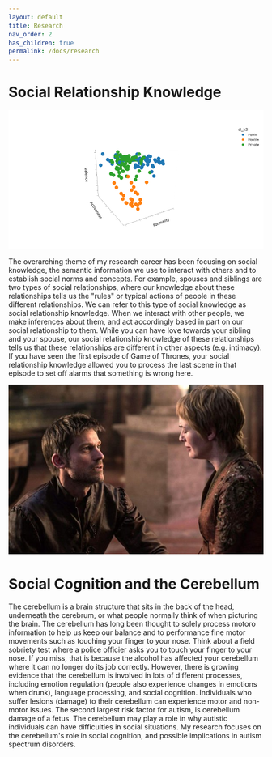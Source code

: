 ```yaml
---
layout: default
title: Research
nav_order: 2
has_children: true
permalink: /docs/research
---
```


# Social Relationship Knowledge

<img src="/assets/images/FAVEE-HPP_model.png" alt="drawing" width="600"/>

The overarching theme of my research career has been focusing on social knowledge, the semantic information we use to interact with others and to establish social norms and concepts. For example, spouses and siblings are two types of social relationships, where our knowledge about these relationships tells us the "rules" or typical actions of people in these different relationships. We can refer to this type of social knowledge as social relationship knowledge. When we interact with other people, we make inferences about them, and act accordingly based in part on our social relationship to them. While you can have love towards your sibling and your spouse, our social relationship knowledge of these relationships tells us that these relationships are different in other aspects (e.g. intimacy). If you have seen the first episode of Game of Thrones, your social relationship knowledge allowed you to process the last scene in that episode to set off alarms that something is wrong here.

<img src="/assets/images/Jaime-and-Cersei.jpg" alt="drawing" width="600"/>



# Social Cognition and the Cerebellum

The cerebellum is a brain structure that sits in the back of the head, underneath the cerebrum, or what people normally think of when picturing the brain. The cerebellum has long been thought to solely process motoro information to help us keep our balance and to performance fine motor movements such as touching your finger to your nose. Think about a field sobriety test where a police officier asks you to touch your finger to your nose. If you miss, that is because the alcohol has affected your cerebellum where it can no longer do its job correctly. However, there is growing evidence that the cerebellum is involved in lots of different processes, including emotion regulation (people also experience changes in emotions when drunk), language processing, and social cognition. Individuals who suffer lesions (damage) to their cerebellum can experience motor and non-motor issues. The second largest risk factor for autism, is cerebellum damage of a fetus. The cerebellum may play a role in why autistic individuals can have difficulties in social situations. My research focuses on the cerebellum's role in social cognition, and possible implications in autism spectrum disorders.


